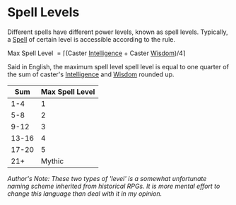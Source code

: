# Spell Levels

Different spells have different power levels, known as spell levels. Typically, a [Spell](Spells/Levelled/Spell%20Index.md) of certain level is accessible according to the rule.

Max Spell Level $= \lceil($Caster [Intelligence](../Player%20Character%20Components/Chosen%20Statistics/Intelligence.md) + Caster [Wisdom](../Player%20Character%20Components/Chosen%20Statistics/Wisdom.md)$)/4\rceil$

Said in English, the maximum spell level spell level is equal to one quarter of the sum of caster's [Intelligence](../Player%20Character%20Components/Chosen%20Statistics/Intelligence.md) and [Wisdom](../Player%20Character%20Components/Chosen%20Statistics/Wisdom.md) rounded up.

| Sum   | Max Spell Level |
| ----- | --------------- |
| 1-4   | 1               |
| 5-8   | 2               |
| 9-12  | 3               |
| 13-16 | 4               |
| 17-20 | 5               |
| 21+   | Mythic          |

*Author's Note:*
*These two types of 'level' is a somewhat unfortunate naming scheme inherited from historical RPGs. It is more mental effort to change this language than deal with it in my opinion.*